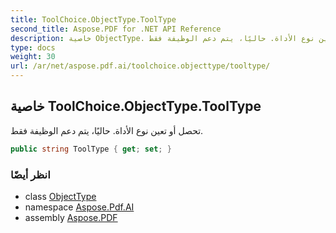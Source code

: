 ```yaml
---
title: ToolChoice.ObjectType.ToolType
second_title: Aspose.PDF for .NET API Reference
description: خاصية ObjectType. تحصل أو تعين نوع الأداة. حاليًا، يتم دعم الوظيفة فقط
type: docs
weight: 30
url: /ar/net/aspose.pdf.ai/toolchoice.objecttype/tooltype/
---
```

## خاصية ToolChoice.ObjectType.ToolType

تحصل أو تعين نوع الأداة. حاليًا، يتم دعم الوظيفة فقط.

```csharp
public string ToolType { get; set; }
```

### انظر أيضًا

* class [ObjectType](../)
* namespace [Aspose.Pdf.AI](../../../aspose.pdf.ai/)
* assembly [Aspose.PDF](../../../)